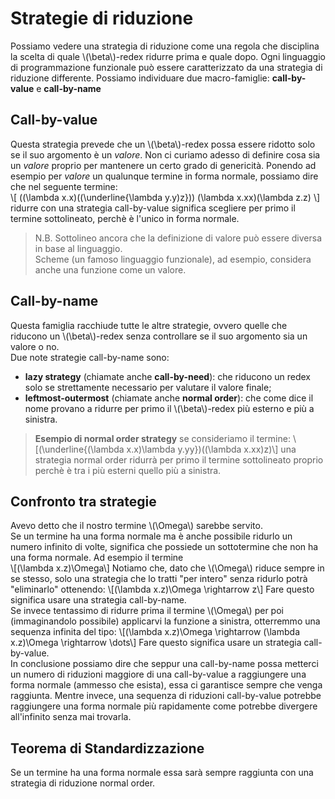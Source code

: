 # Strategie di riduzione
Possiamo vedere una strategia di riduzione come una regola che disciplina la scelta di quale \\(\beta\\)-redex ridurre prima e quale dopo.
Ogni linguaggio di programmazione funzionale può essere caratterizzato da una strategia di riduzione differente.
Possiamo individuare due macro-famiglie: **call-by-value** e **call-by-name**

## Call-by-value
Questa strategia prevede che un \\(\beta\\)-redex possa essere ridotto solo se il suo argomento è un *valore*.
Non ci curiamo adesso di definire cosa sia un *valore* proprio per mantenere un certo grado di genericità.
Ponendo ad esempio per *valore* un qualunque termine in forma normale, possiamo dire che nel seguente termine:  
\\[
 ((\lambda x.x)((\underline{\lambda y.y)z})) (\lambda x.xx)(\lambda z.z)
\\]
ridurre con una strategia call-by-value significa scegliere per primo il termine sottolineato, perchè è l'unico in forma normale.  
> N.B.
> Sottolineo ancora che la definizione di valore può essere diversa in base al linguaggio.  
> Scheme (un famoso linguaggio funzionale), ad esempio, considera anche una funzione come un valore.

## Call-by-name
Questa famiglia racchiude tutte le altre strategie, ovvero quelle che riducono un \\(\beta\\)-redex senza controllare se il suo argomento sia un valore o no.  
Due note strategie call-by-name sono:
- **lazy strategy** (chiamate anche **call-by-need**): che riducono un redex solo se strettamente necessario per valutare il valore finale;
- **leftmost-outermost** (chiamate anche **normal order**): che come dice il nome provano a ridurre per primo il \\(\beta\\)-redex più esterno e più a sinistra.

> **Esempio di normal order strategy**
> se consideriamo il termine:
> \\[(\underline{(\lambda x.x)\lambda y.yy})((\lambda x.xx)z)\\]
> una strategia normal order ridurrà per primo il termine sottolineato proprio perchè è tra i più esterni quello più a sinistra.  

## Confronto tra strategie
Avevo detto che il nostro termine \\(\Omega\\) sarebbe servito.  
Se un termine ha una forma normale ma è anche possibile ridurlo un numero infinito di volte, significa che possiede un sottotermine che non ha una forma normale. Ad esempio il termine  
\\[(\lambda x.z)\Omega\\]
Notiamo che, dato che \\(\Omega\\) riduce sempre in se stesso, solo una strategia che lo tratti "per intero" senza ridurlo potrà "eliminarlo" ottenendo:
\\[(\lambda x.z)\Omega \rightarrow z\\]
Fare questo significa usare una strategia call-by-name.  
Se invece tentassimo di ridurre prima il termine \\(\Omega\\) per poi (immaginandolo possibile) applicarvi la funzione a sinistra, otterremmo una sequenza infinita del tipo:
\\[(\lambda x.z)\Omega \rightarrow (\lambda x.z)\Omega \rightarrow \dots\\]
Fare questo significa usare un strategia call-by-value.  
In conclusione possiamo dire che seppur una call-by-name possa metterci un numero di riduzioni maggiore di una call-by-value a raggiungere una forma normale (ammesso che esista), essa ci garantisce sempre che venga raggiunta.
Mentre invece, una sequenza di riduzioni call-by-value potrebbe raggiungere una forma normale più rapidamente come potrebbe divergere all'infinito senza mai trovarla.

## Teorema di Standardizzazione
Se un termine ha una forma normale essa sarà sempre raggiunta con una strategia di riduzione normal order.
